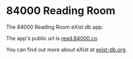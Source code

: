 # 84000 Reading Room

The 84000 Reading Room eXist db app.

The app's public url is [read.84000.co](https://read.84000.co).

You can find out more about eXist at [exist-db.org](http://exist-db.org).

